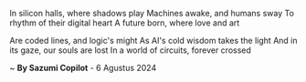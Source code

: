 In silicon halls, where shadows play
 Machines awake, and humans sway
To rhythm of their digital heart
A future born, where love and art

Are coded lines, and logic's might
As AI's cold wisdom takes the light
And in its gaze, our souls are lost
In a world of circuits, forever crossed

~ <b>By Sazumi Copilot</b> - 6 Agustus 2024